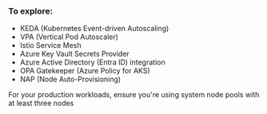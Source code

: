 ### To explore:
- KEDA (Kubernetes Event-driven Autoscaling)
- VPA (Vertical Pod Autoscaler)
- Istio Service Mesh
- Azure Key Vault Secrets Provider
- Azure Active Directory (Entra ID) integration
- OPA Gatekeeper (Azure Policy for AKS)
- NAP (Node Auto-Provisioning)

For your production workloads, ensure you're using system node pools with at least three nodes